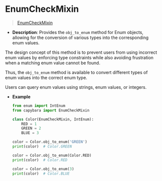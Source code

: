 # EnumCheckMixin

> [EnumCheckMixin](https://github.com/DocsaidLab/Capybara/blob/975d62fba4f76db59e715c220f7a2af5ad8d050e/capybara/mixins.py#L57)

- **Description**: Provides the `obj_to_enum` method for Enum objects, allowing for the conversion of various types into the corresponding enum values.

The design concept of this method is to prevent users from using incorrect enum values by enforcing type constraints while also avoiding frustration when a matching enum value cannot be found.

Thus, the `obj_to_enum` method is available to convert different types of enum values into the correct enum type.

Users can query enum values using strings, enum values, or integers.

- **Example**

  ```python
  from enum import IntEnum
  from capybara import EnumCheckMixin

  class Color(EnumCheckMixin, IntEnum):
      RED = 1
      GREEN = 2
      BLUE = 3

  color = Color.obj_to_enum('GREEN')
  print(color)  # Color.GREEN

  color = Color.obj_to_enum(Color.RED)
  print(color)  # Color.RED

  color = Color.obj_to_enum(3)
  print(color)  # Color.BLUE
  ```
